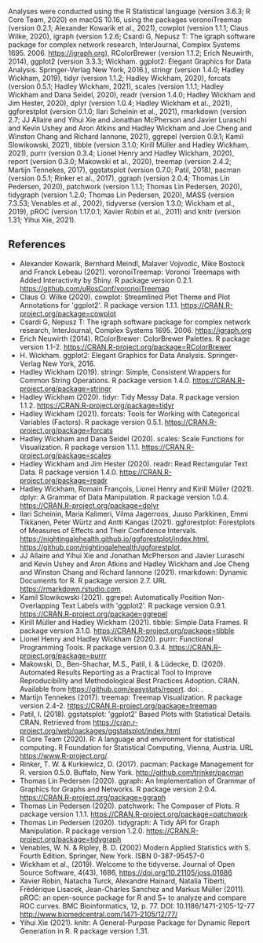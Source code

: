 Analyses were conducted using the R Statistical language (version 3.6.3; R Core Team, 2020) on macOS  10.16, using the packages voronoiTreemap (version 0.2.1; Alexander Kowarik et al., 2021), cowplot (version 1.1.1; Claus Wilke, 2020), igraph (version 1.2.6; Csardi G, Nepusz T: The igraph software package for complex network research, InterJournal, Complex Systems 1695. 2006. https://igraph.org), RColorBrewer (version 1.1.2; Erich Neuwirth, 2014), ggplot2 (version 3.3.3; Wickham. ggplot2: Elegant Graphics for Data Analysis. Springer-Verlag New York, 2016.), stringr (version 1.4.0; Hadley Wickham, 2019), tidyr (version 1.1.2; Hadley Wickham, 2020), forcats (version 0.5.1; Hadley Wickham, 2021), scales (version 1.1.1; Hadley Wickham and Dana Seidel, 2020), readr (version 1.4.0; Hadley Wickham and Jim Hester, 2020), dplyr (version 1.0.4; Hadley Wickham et al., 2021), ggforestplot (version 0.1.0; Ilari Scheinin et al., 2021), rmarkdown (version 2.7; JJ Allaire and Yihui Xie and Jonathan McPherson and Javier Luraschi and Kevin Ushey and Aron Atkins and Hadley Wickham and Joe Cheng and Winston Chang and Richard Iannone, 2021), ggrepel (version 0.9.1; Kamil Slowikowski, 2021), tibble (version 3.1.0; Kirill Müller and Hadley Wickham, 2021), purrr (version 0.3.4; Lionel Henry and Hadley Wickham, 2020), report (version 0.3.0; Makowski et al., 2020), treemap (version 2.4.2; Martijn Tennekes, 2017), ggstatsplot (version 0.7.0; Patil, 2018), pacman (version 0.5.1; Rinker et al., 2017), ggraph (version 2.0.4; Thomas Lin Pedersen, 2020), patchwork (version 1.1.1; Thomas Lin Pedersen, 2020), tidygraph (version 1.2.0; Thomas Lin Pedersen, 2020), MASS (version 7.3.53; Venables et al., 2002), tidyverse (version 1.3.0; Wickham et al., 2019), pROC (version 1.17.0.1; Xavier Robin et al., 2011) and knitr (version 1.31; Yihui Xie, 2021).

References
----------
  - Alexander Kowarik, Bernhard Meindl, Malaver Vojvodic, Mike Bostock and Franck Lebeau (2021). voronoiTreemap: Voronoi Treemaps with Added Interactivity by Shiny. R package version 0.2.1. https://github.com/uRosConf/voronoiTreemap
  - Claus O. Wilke (2020). cowplot: Streamlined Plot Theme and Plot Annotations for 'ggplot2'. R package version 1.1.1. https://CRAN.R-project.org/package=cowplot
  - Csardi G, Nepusz T: The igraph software package for complex network research, InterJournal, Complex Systems 1695. 2006. https://igraph.org
  - Erich Neuwirth (2014). RColorBrewer: ColorBrewer Palettes. R package version 1.1-2. https://CRAN.R-project.org/package=RColorBrewer
  - H. Wickham. ggplot2: Elegant Graphics for Data Analysis. Springer-Verlag New York, 2016.
  - Hadley Wickham (2019). stringr: Simple, Consistent Wrappers for Common String Operations. R package version 1.4.0. https://CRAN.R-project.org/package=stringr
  - Hadley Wickham (2020). tidyr: Tidy Messy Data. R package version 1.1.2. https://CRAN.R-project.org/package=tidyr
  - Hadley Wickham (2021). forcats: Tools for Working with Categorical Variables (Factors). R package version 0.5.1. https://CRAN.R-project.org/package=forcats
  - Hadley Wickham and Dana Seidel (2020). scales: Scale Functions for Visualization. R package version 1.1.1. https://CRAN.R-project.org/package=scales
  - Hadley Wickham and Jim Hester (2020). readr: Read Rectangular Text Data. R package version 1.4.0. https://CRAN.R-project.org/package=readr
  - Hadley Wickham, Romain François, Lionel Henry and Kirill Müller (2021). dplyr: A Grammar of Data Manipulation. R package version 1.0.4. https://CRAN.R-project.org/package=dplyr
  - Ilari Scheinin, Maria Kalimeri, Vilma Jagerroos, Juuso Parkkinen, Emmi Tikkanen, Peter Würtz and Antti Kangas (2021). ggforestplot: Forestplots of Measures of Effects and Their Confidence Intervals. https://nightingalehealth.github.io/ggforestplot/index.html, https://github.com/nightingalehealth/ggforestplot.
  - JJ Allaire and Yihui Xie and Jonathan McPherson and Javier Luraschi and Kevin Ushey and Aron Atkins and Hadley Wickham and Joe Cheng and Winston Chang and Richard Iannone (2021). rmarkdown: Dynamic Documents for R. R package version 2.7. URL https://rmarkdown.rstudio.com.
  - Kamil Slowikowski (2021). ggrepel: Automatically Position Non-Overlapping Text Labels with 'ggplot2'. R package version 0.9.1. https://CRAN.R-project.org/package=ggrepel
  - Kirill Müller and Hadley Wickham (2021). tibble: Simple Data Frames. R package version 3.1.0. https://CRAN.R-project.org/package=tibble
  - Lionel Henry and Hadley Wickham (2020). purrr: Functional Programming Tools. R package version 0.3.4. https://CRAN.R-project.org/package=purrr
  - Makowski, D., Ben-Shachar, M.S., Patil, I. & Lüdecke, D. (2020). Automated Results Reporting as a Practical Tool to Improve Reproducibility and Methodological Best Practices Adoption. CRAN. Available from https://github.com/easystats/report. doi: .
  - Martijn Tennekes (2017). treemap: Treemap Visualization. R package version 2.4-2. https://CRAN.R-project.org/package=treemap
  - Patil, I. (2018). ggstatsplot: 'ggplot2' Based Plots with Statistical Details. CRAN. Retrieved from https://cran.r-project.org/web/packages/ggstatsplot/index.html
  - R Core Team (2020). R: A language and environment for statistical computing. R Foundation for Statistical Computing, Vienna, Austria. URL https://www.R-project.org/.
  - Rinker, T. W. & Kurkiewicz, D. (2017). pacman: Package Management for R. version 0.5.0. Buffalo, New York. http://github.com/trinker/pacman
  - Thomas Lin Pedersen (2020). ggraph: An Implementation of Grammar of Graphics for Graphs and Networks. R package version 2.0.4. https://CRAN.R-project.org/package=ggraph
  - Thomas Lin Pedersen (2020). patchwork: The Composer of Plots. R package version 1.1.1. https://CRAN.R-project.org/package=patchwork
  - Thomas Lin Pedersen (2020). tidygraph: A Tidy API for Graph Manipulation. R package version 1.2.0. https://CRAN.R-project.org/package=tidygraph
  - Venables, W. N. & Ripley, B. D. (2002) Modern Applied Statistics with S. Fourth Edition. Springer, New York. ISBN 0-387-95457-0
  - Wickham et al., (2019). Welcome to the tidyverse. Journal of Open Source Software, 4(43), 1686, https://doi.org/10.21105/joss.01686
  - Xavier Robin, Natacha Turck, Alexandre Hainard, Natalia Tiberti, Frédérique Lisacek, Jean-Charles Sanchez and Markus Müller (2011). pROC: an open-source package for R and S+ to analyze and compare ROC curves. BMC Bioinformatics, 12, p. 77. DOI: 10.1186/1471-2105-12-77 <http://www.biomedcentral.com/1471-2105/12/77/>
  - Yihui Xie (2021). knitr: A General-Purpose Package for Dynamic Report Generation in R. R package version 1.31.
